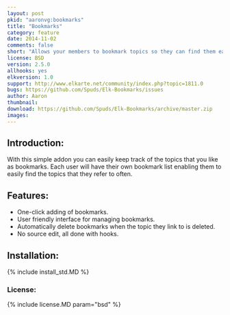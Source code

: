 ```yaml
---
layout: post
pkid: "aaronvg:bookmarks"
title: "Bookmarks"
category: feature
date: 2014-11-02
comments: false
short: "Allows your members to bookmark topics so they can find them easily in the future"
license: BSD
version: 2.5.0
allhooks: yes
elkversion: 1.0
support: http://www.elkarte.net/community/index.php?topic=1811.0
bugs: https://github.com/Spuds/Elk-Bookmarks/issues
author: Aaron
thumbnail:
download: https://github.com/Spuds/Elk-Bookmarks/archive/master.zip
images:
---
```


## Introduction:
With this simple addon you can easily keep track of the topics that you like as bookmarks.  Each user will have their own bookmark list enabling them to easily find the topics that they refer to often.

## Features:
-  One-click adding of bookmarks.
-  User friendly interface for managing bookmarks.
-  Automatically delete bookmarks when the topic they link to is deleted.
-  No source edit, all done with hooks.

## Installation:
{% include install_std.MD %}

### License:
{% include license.MD param="bsd" %}